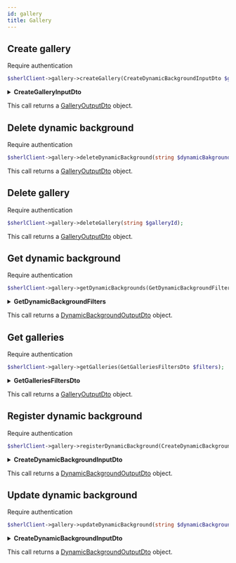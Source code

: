```yaml
---
id: gallery
title: Gallery
---
```


## Create gallery

<span class="badge badge--warning">Require authentication</span>

```php
$sherlClient->gallery->createGallery(CreateDynamicBackgroundInputDto $gallery);
```

<!-- <details>
<summary><b>CreateDynamicBackgroundInputDto</b></summary>

| Champs           |                           Type                            |       Requis       | Description                                           |
| :--------------- | :-------------------------------------------------------: | :----------------: | ----------------------------------------------------- |
| **media**        | [ImageObjectOutputDto](gallery-types#imageojectoutputdto) | :white_check_mark: | L'objet image utilisé comme arrière-plan dynamique.   |
| **metadatas**    |                      `string[]`                      |        :x:         | Les métadonnées associées à l'arrière-plan dynamique. |
| **displayZones** |    [DisplayZonesEnum](gallery-types#displayzonesenum)     | :white_check_mark: | Les zones d'affichage (enum).                         |
| **locations**    |     [PoiZoneInputDto](gallery-types#poizoneinputdto)      |        :x:         | Les emplacements associés à l'arrière-plan dynamique. |

</details> -->

<details>
<summary><b>CreateGalleryInputDto</b></summary>

| Champs          |                           Type                            |       Requis       | Description                              |
| :-------------- | :-------------------------------------------------------: | :----------------: | ---------------------------------------- |
| **categoryUri** |                         `string`                          | :white_check_mark: | L'url de la catégorie liée à la gallerie |
| **media**       | [ImageObjectOutputDto](gallery-types#imageojectoutputdto) | :white_check_mark: | L'objet image utilisé comme gallerie.    |

</details>

This call returns a [GalleryOutputDto](gallery-types#galleryoutputdto) object.

## Delete dynamic background

<span class="badge badge--warning">Require authentication</span>

```php
$sherlClient->gallery->deleteDynamicBackground(string $dynamicBakgroundId);
```

This call returns a [GalleryOutputDto](gallery-types#galleryoutputdto) object.

## Delete gallery

<span class="badge badge--warning">Require authentication</span>

```php
$sherlClient->gallery->deleteGallery(string $galleryId);
```

This call returns a [GalleryOutputDto](gallery-types#galleryoutputdto) object.

## Get dynamic background

<span class="badge badge--warning">Require authentication</span>

```php
$sherlClient->gallery->getDynamicBackgrounds(GetDynamicBackgroundFilters $filters);
```

<details>
<summary><b>GetDynamicBackgroundFilters</b></summary>

| Champs                         |    Type    | Requis | Description                                                          |
| :----------------------------- | :--------: | :----: | -------------------------------------------------------------------- |
| **uri**                        |  `string`  |  :x:   | L'URI de l'arrière-plan dynamique.                                   |
| **id**                         |  `string`  |  :x:   | L'identifiant de l'arrière-plan dynamique.                           |
| **country**                    |  `string`  |  :x:   | Le pays associé à l'arrière-plan dynamique.                          |
| **locality**                   |  `string`  |  :x:   | La localité associée à l'arrière-plan dynamique.                     |
| **region**                     |  `string`  |  :x:   | La région associée à l'arrière-plan dynamique.                       |
| **postalCode**                 |  `string`  |  :x:   | Le code postal associé à l'arrière-plan dynamique.                   |
| **streetAddress**              |  `string`  |  :x:   | L'adresse de rue associée à l'arrière-plan dynamique.                |
| **createdAt**                  |  `string`  |  :x:   | La date de création de l'arrière-plan dynamique.                     |
| **departement**                |  `string`  |  :x:   | Le département associé à l'arrière-plan dynamique.                   |
| **complementaryStreetAddress** |  `string`  |  :x:   | L'adresse de rue complémentaire associée à l'arrière-plan dynamique. |
| **name**                       |  `string`  |  :x:   | Le nom associé à l'arrière-plan dynamique.                           |
| **originId**                   |  `string`  |  :x:   | L'identifiant d'origine associé à l'arrière-plan dynamique.          |
| **latitude**                   |  `float`   |  :x:   | La latitude associée à l'arrière-plan dynamique.                     |
| **longitude**                  |  `float`   |  :x:   | La longitude associée à l'arrière-plan dynamique.                    |
| **displayDeleted**             | `boolean`  |  :x:   | Indique si les éléments supprimés doivent être affichés (booléen).   |
| **displayZones**               | `string[]` |  :x:   | Les zones d'affichage associées à l'arrière-plan dynamique.          |

</details>

This call returns a [DynamicBackgroundOutputDto](gallery-types#dynamicbackgroundoutputdto) object.

## Get galleries

<span class="badge badge--warning">Require authentication</span>

```php
$sherlClient->gallery->getGalleries(GetGalleriesFiltersDto $filters);
```

<details>
<summary><b>GetGalleriesFiltersDto</b></summary>

| Champs  |   Type   | Requis | Description                  |
| :------ | :------: | :----: | ---------------------------- |
| **id**  | `string` |  :x:   | L'identifiant de la gallerie |
| **uri** | `string` |  :x:   | L'URI de la gallerie         |

</details>

This call returns a [GalleryOutputDto](gallery-types#galleryoutputdto) object.

## Register dynamic background

<span class="badge badge--warning">Require authentication</span>

```php
$sherlClient->gallery->registerDynamicBackground(CreateDynamicBackgroundInputDto $dynamicBackground);
```

<details>
<summary><b>CreateDynamicBackgroundInputDto</b></summary>

| Champs           |          Type          |       Requis       | Description                                                            |
| :--------------- | :--------------------: | :----------------: | ---------------------------------------------------------------------- |
| **media**        | `ImageObjectOutputDto` | :white_check_mark: | L'objet image associé à l'arrière-plan dynamique.                      |
| **metadatas**    |       `string[]`       |        :x:         | Les métadonnées de l'arrière-plan dynamique.                           |
| **displayZones** |   `DisplayZonesEnum`   | :white_check_mark: | Les zones d'affichage (import à ajuster).                              |
| **locations**    |   `PoiZoneInputDto`    |        :x:         | Les zones POI associées à l'arrière-plan dynamique (import à ajuster). |

</details>

This call returns a [DynamicBackgroundOutputDto](gallery-types#dynamicbackgroundoutputdto) object.

## Update dynamic background

<span class="badge badge--warning">Require authentication</span>

```php
$sherlClient->gallery->updateDynamicBackground(string $dynamicBackgroundId, CreateDynamicBackgroundInputDto $dynamicBackground);
```

<details>
<summary><b>CreateDynamicBackgroundInputDto</b></summary>

| Champs           |          Type          |       Requis       | Description                                                            |
| :--------------- | :--------------------: | :----------------: | ---------------------------------------------------------------------- |
| **media**        | `ImageObjectOutputDto` | :white_check_mark: | L'objet image associé à l'arrière-plan dynamique.                      |
| **metadatas**    |       `string[]`       |        :x:         | Les métadonnées de l'arrière-plan dynamique.                           |
| **displayZones** |   `DisplayZonesEnum`   | :white_check_mark: | Les zones d'affichage (import à ajuster).                              |
| **locations**    |   `PoiZoneInputDto`    |        :x:         | Les zones POI associées à l'arrière-plan dynamique (import à ajuster). |

</details>

This call returns a [DynamicBackgroundOutputDto](gallery-types#dynamicbackgroundoutputdto) object.
